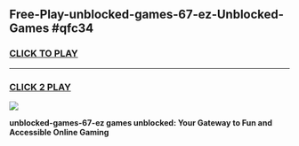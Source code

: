 
## Free-Play-unblocked-games-67-ez-Unblocked-Games #qfc34
<h3>
<a href="https://news.freeplayer.one?title=unblocked-games-67-ez&ref=8M">CLICK TO PLAY</a></h3>
<hr>

<h3>
<a href="https://news.freeplayer.one?title=unblocked-games-67-ez&ref=8M">CLICK 2 PLAY</a>
  
</h3>

<a href="https://news.freeplayer.one?title=unblocked-games-67-ez&ref=8M"><img src="https://clearcache.store/games.png"></a>


**unblocked-games-67-ez games unblocked: Your Gateway to Fun and Accessible Online Gaming**
